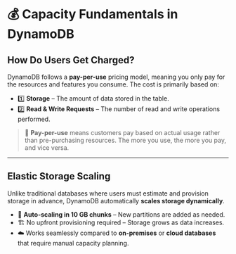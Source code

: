 # 💰 Capacity Fundamentals in DynamoDB

## How Do Users Get Charged?

DynamoDB follows a **pay-per-use** pricing model, meaning you only pay for the resources and features you consume. The cost is primarily based on:

- 1️⃣ **Storage** – The amount of data stored in the table.
- 2️⃣ **Read & Write Requests** – The number of read and write operations performed.

> 📌 **Pay-per-use** means customers pay based on actual usage rather than pre-purchasing resources. The more you use, the more you pay, and vice versa.

---

## Elastic Storage Scaling

Unlike traditional databases where users must estimate and provision storage in advance, DynamoDB automatically **scales storage dynamically**.

- 🚀 **Auto-scaling in 10 GB chunks** – New partitions are added as needed.
- 🏗️ No upfront provisioning required – Storage grows as data increases.
- ☁️ Works seamlessly compared to **on-premises** or **cloud databases** that require manual capacity planning.
